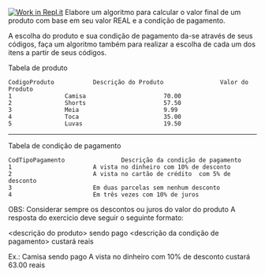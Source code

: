 [![Work in Repl.it](https://classroom.github.com/assets/work-in-replit-14baed9a392b3a25080506f3b7b6d57f295ec2978f6f33ec97e36a161684cbe9.svg)](https://classroom.github.com/online_ide?assignment_repo_id=4250823&assignment_repo_type=AssignmentRepo)
Elabore um algoritmo para calcular o valor final de um produto com base em seu valor REAL
 e a condição de pagamento.
 
 A escolha do produto e sua condição de pagamento da-se através de seus códigos, faça um 
 algoritmo também para realizar a escolha de cada um dos itens a partir de seus códigos.
 
 Tabela de produto
 
 	CodigoProduto			Descrição do Produto				Valor do Produto
	1				Camisa						70.00
	2				Shorts						57.50
	3				Meia						9.99
	4				Toca						35.00
	5				Luvas						19.50

-----------------------------------------------------------------

Tabela de condição de pagamento

	CodTipoPagamento				Descrição da condição de pagamento
	1						A vista no dinheiro com 10% de desconto
	2						A vista no cartão de crédito  com 5% de desconto
	3						Em duas parcelas sem nenhum desconto
	4						Em três vezes com 10% de juros

OBS: Considerar sempre os descontos ou juros do valor do produto
A resposta do exercicio deve seguir o seguinte formato:

<descrição do produto> sendo pago <descrição da condição de pagamento> custará <valor final do produto> reais

Ex.: Camisa sendo pago A vista no dinheiro com 10% de desconto custará 63.00 reais

